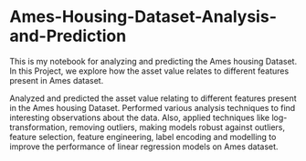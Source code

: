 # Ames-Housing-Dataset-Analysis-and-Prediction
This is my notebook for analyzing and predicting the Ames housing Dataset.
In this Project, we explore how the asset value relates to different features present in Ames dataset.

Analyzed and predicted the asset value relating to different features present in the Ames housing Dataset. Performed various analysis techniques to find interesting observations about the data. Also, applied techniques like log-transformation, removing outliers, making models robust against outliers, feature selection, feature engineering, label encoding and modelling to improve the performance of linear regression models on Ames dataset.